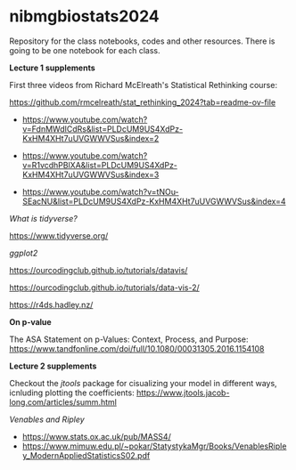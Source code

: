 # nibmgbiostats2024

Repository for the class notebooks, codes and other resources. There is going to be one notebook for each class.

**Lecture 1 supplements**

First three videos from Richard McElreath's Statistical Rethinking course:

https://github.com/rmcelreath/stat_rethinking_2024?tab=readme-ov-file


- https://www.youtube.com/watch?v=FdnMWdICdRs&list=PLDcUM9US4XdPz-KxHM4XHt7uUVGWWVSus&index=2

- https://www.youtube.com/watch?v=R1vcdhPBlXA&list=PLDcUM9US4XdPz-KxHM4XHt7uUVGWWVSus&index=3

- https://www.youtube.com/watch?v=tNOu-SEacNU&list=PLDcUM9US4XdPz-KxHM4XHt7uUVGWWVSus&index=4

*What is tidyverse?*

https://www.tidyverse.org/

*ggplot2*

https://ourcodingclub.github.io/tutorials/datavis/

https://ourcodingclub.github.io/tutorials/data-vis-2/

https://r4ds.hadley.nz/


**On p-value**

The ASA Statement on p-Values: Context, Process, and Purpose: https://www.tandfonline.com/doi/full/10.1080/00031305.2016.1154108

**Lecture 2 supplements**

Checkout the *jtools* package for cisualizing your model in different ways, icnluding plotting the coefficients: https://www.jtools.jacob-long.com/articles/summ.html

*Venables and Ripley*
- https://www.stats.ox.ac.uk/pub/MASS4/
- https://www.mimuw.edu.pl/~pokar/StatystykaMgr/Books/VenablesRipley_ModernAppliedStatisticsS02.pdf

